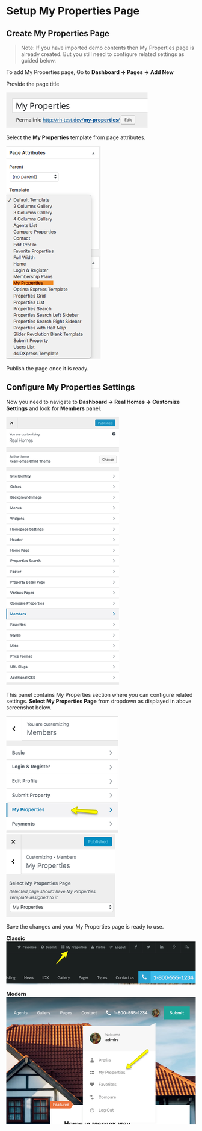 # Setup My Properties Page

## Create My Properties Page
> Note: If you have imported demo contents then My Properties page is already created. But you still need to configure related settings as guided below.

To add My Properties page, Go to **Dashboard → Pages → Add New**

Provide the page title
 
![Real Homes Documentation](images/member-pages/my-properties-title.png)

Select the **My Properties** template from page attributes.

![Real Homes Documentation](images/member-pages/my-properties-template.png)

Publish the page once it is ready.

## Configure My Properties Settings

Now you need to navigate to **Dashboard → Real Homes → Customize Settings** and look for **Members** panel. 

![Real Homes Documentation](images/member-pages/members-customizer.png)

This panel contains My Properties section where you can configure related settings. **Select My Properties Page** from dropdown as displayed in above screenshot below.

![Real Homes Documentation](images/member-pages/my-properties-panel.png) ![Real Homes Documentation](images/member-pages/my-properties-customizer-settings.png)

Save the changes and your My Properties page is ready to use.

**Classic**
![Real Homes Documentation](images/member-pages/my-properties-front-end.png)

**Modern** </br>
![Real Homes Documentation](images/member-pages/my-properties-front-end-mod.png)

